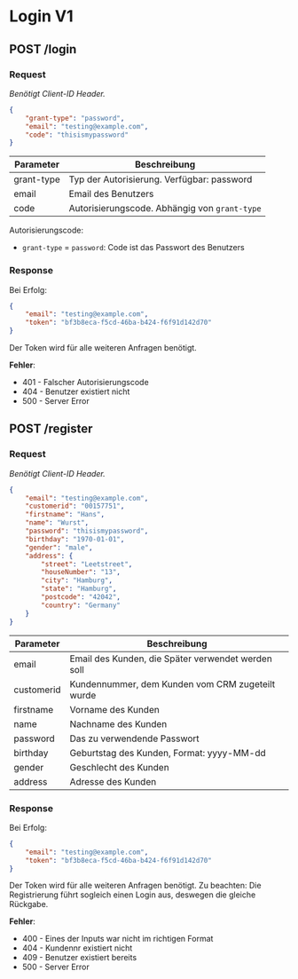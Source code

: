 # Login V1

## POST /login
### Request
_Benötigt Client-ID Header._
```json
{
    "grant-type": "password",
    "email": "testing@example.com",
    "code": "thisismypassword"
}
```
| Parameter  | Beschreibung |
|------------|--------------|
| grant-type | Typ der Autorisierung. Verfügbar: password |
| email      | Email des Benutzers |
| code       | Autorisierungscode. Abhängig von `grant-type` |

Autorisierungscode:
- `grant-type` = `password`: Code ist das Passwort des Benutzers

### Response
Bei Erfolg:
```json
{
    "email": "testing@example.com",
    "token": "bf3b8eca-f5cd-46ba-b424-f6f91d142d70"
}
```
Der Token wird für alle weiteren Anfragen benötigt.

__Fehler__:
- 401 - Falscher Autorisierungscode
- 404 - Benutzer existiert nicht
- 500 - Server Error


## POST /register
### Request
_Benötigt Client-ID Header._
```json
{
    "email": "testing@example.com",
    "customerid": "00157751",
    "firstname": "Hans",
    "name": "Wurst",
    "password": "thisismypassword",
    "birthday": "1970-01-01",
    "gender": "male",
    "address": {
        "street": "Leetstreet",
        "houseNumber": "13",
        "city": "Hamburg",
        "state": "Hamburg",
        "postcode": "42042",
        "country": "Germany"
    }
}
```
| Parameter  | Beschreibung |
|------------|--------------|
| email      | Email des Kunden, die Später verwendet werden soll |
| customerid | Kundennummer, dem Kunden vom CRM zugeteilt wurde |
| firstname  | Vorname des Kunden |
| name       | Nachname des Kunden |
| password   | Das zu verwendende Passwort |
| birthday   | Geburtstag des Kunden, Format: yyyy-MM-dd |
| gender     | Geschlecht des Kunden |
| address    | Adresse des Kunden |

### Response
Bei Erfolg:
```json
{
    "email": "testing@example.com",
    "token": "bf3b8eca-f5cd-46ba-b424-f6f91d142d70"
}
```
Der Token wird für alle weiteren Anfragen benötigt. Zu beachten: Die Registrierung führt sogleich einen Login aus, deswegen die gleiche Rückgabe.

__Fehler__:
- 400 - Eines der Inputs war nicht im richtigen Format
- 404 - Kundennr existiert nicht
- 409 - Benutzer existiert bereits
- 500 - Server Error
